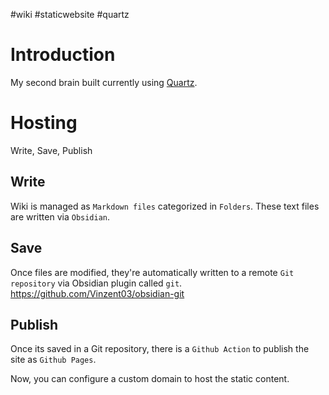 #wiki #staticwebsite #quartz
# Introduction

My second brain built currently using [Quartz](https://quartz.jzhao.xyz).
# Hosting

Write, Save, Publish
## Write

Wiki is managed as `Markdown files` categorized in `Folders`. These text files are written via `Obsidian`.

## Save

Once files are modified, they're automatically written to a remote `Git repository` via Obsidian plugin called `git`. https://github.com/Vinzent03/obsidian-git

## Publish

Once its saved in a Git repository, there is a `Github Action` to publish the site as `Github Pages`.

Now, you can configure a custom domain to host the static content.



